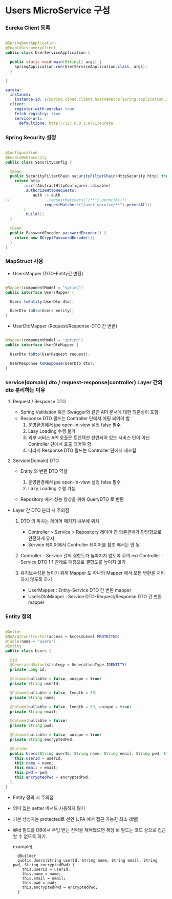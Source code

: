 # Users MicroService 구성

### Eureka Client 등록

```java

@SpringBootApplication
@EnableDiscoveryClient
public class UserServiceApplication {

  public static void main(String[] args) {
    SpringApplication.run(UserServiceApplication.class, args);
  }

}

```

```yaml
eureka:
  instance:
    instance-id: ${spring.cloud.client.hostname}:${spring.application.instance_id:${random.value}}
  client:
    register-with-eureka: true
    fetch-registry: true
    service-url:
      defaultZone: http://127.0.0.1:8761/eureka
```

### Spring Security 설정

```java

@Configuration
@EnableWebSecurity
public class SecurityConfig {

  @Bean
  public SecurityFilterChain securityFilterChain(HttpSecurity http) throws Exception {
    return http
        .csrf(AbstractHttpConfigurer::disable)
        .authorizeHttpRequests(
            auth -> auth
//                .requestMatchers("/**").permitAll()
                .requestMatchers("/user-service/**").permitAll()
        )
        .build();
  }

  @Bean
  public PasswordEncoder passwordEncoder() {
    return new BCryptPasswordEncoder();
  }
}

```

### MapStruct 사용

- UsersMapper (DTO-Entity간 변환)

```java

@Mapper(componentModel = "spring")
public interface UsersMapper {

  Users toEntity(UserDto dto);

  UserDto toDto(Users entity);
}

```

- UserDtoMapper (Request/Response-DTO 간 변환)

```java

@Mapper(componentModel = "spring")
public interface UserDtoMapper {

  UserDto toDto(UserRequest request);

  UserResponse toResponse(UserDto dto);
}

```

### service(domain) dto / request-response(controller) Layer 간의 dto 분리하는 이유

1. Request / Response DTO
    - Spring Validation 혹은 Swagger와 같은 API 문서에 대한 의존성이 포함
    - Response DTO 필드는 Controller 단에서 매핑 되어야 함
        1. 운영환경에서 jpa open-in-view 설정 false 필수
        2. Lazy Loading 수행 불가
        3. 외부 서비스 API 호출은 트랜잭션 선언되어 있는 서비스 단이 아닌 Controller 단에서 호출 되어야 함
        4. 따라서 Response DTO 필드는 Controller 단에서 재조립

2. Service(Domain) DTO
    - Entity 와 변환 DTO 역할
        1. 운영환경에서 jpa open-in-view 설정 false 필수
        2. Lazy Loading 수행 가능

    - Repository 에서 성능 향상을 위해 QueryDTO 로 반환

* Layer 간 DTO 분리 시 주의점
    1. DTO 의 위치는 레이어 패키지 내부에 위치
        - Controller > Service > Repository 레이어 간 의존관계가 단방향으로 안전하게 유지
        - Service 레이어에서 Controller 레이어를 참조 해서는 안 됨

    2. Controller - Service 간의 결합도가 높아지지 않도록 주의
       ex) Controller - Service DTO 1:1 관계로 매칭으로 결합도를 높이지 않기

    3. 유지보수성을 높이기 위해 Mapper 도 하나의 Mapper 에서 모든 변환을 처리하지 않도록 하기
        - UserMapper : Entity-Service DTO 간 변환 mapper
        - UsersDtoMapper : Service DTO-Request/Response DTO 간 변환 mapper

### Entity 정의

```java

@Getter
@NoArgsConstructor(access = AccessLevel.PROTECTED)
@Table(name = "users")
@Entity
public class Users {

  @Id
  @GeneratedValue(strategy = GenerationType.IDENTITY)
  private Long id;

  @Column(nullable = false, unique = true)
  private String userId;

  @Column(nullable = false, length = 50)
  private String name;

  @Column(nullable = false, length = 50, unique = true)
  private String email;

  @Column(nullable = false)
  private String pwd;

  @Column(nullable = false, unique = true)
  private String encryptedPwd;

  @Builder
  public Users(String userId, String name, String email, String pwd, String encryptedPwd) {
    this.userId = userId;
    this.name = name;
    this.email = email;
    this.pwd = pwd;
    this.encryptedPwd = encryptedPwd;
  }
}

```

* Entity 정의 시 주의점

- 의미 없는 setter 메서드 사용하지 않기
- 기본 생성자는 protected로 선언 (JPA 에서 접근 가능한 최소 레벨)
- @Id 필드를 DB에서 주입 받는 전략을 채택했으면 해당 id 필드는 코드 상으로 접근할 수 없도록 하기.

  example)

    ```
      @Builder
      public Users(String userId, String name, String email, String pwd, String encryptedPwd) {
        this.userId = userId;
        this.name = name;
        this.email = email;
        this.pwd = pwd;
        this.encryptedPwd = encryptedPwd;
      }
    ```